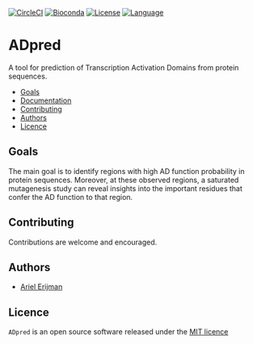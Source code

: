 [![CircleCI](https://circleci.com/gh/nebiolabs/tasmanian/tree/master.svg?style=svg)](https://circleci.com/gh/nebiolabs/tasmanian/tree/master)
[![Bioconda](https://img.shields.io/conda/dn/bioconda/fgbio.svg?label=Bioconda)](http://bioconda.github.io/recipes/fgbio/README.html)
[![License](http://img.shields.io/badge/license-MIT-blue.svg)](https://github.com/nebiolabs/tasmanian/blob/master/LICENSE)
[![Language](https://img.shields.io/badge/Made%20with-Python-1f425f.svg)](https://www.python.org)  
  
# ADpred  

A tool for prediction of Transcription Activation Domains from protein sequences.

<!--toc start-->
 * [Goals](#goals)
 * [Documentation](#documentation-sphynx)
 * [Contributing](#contributing)
 * [Authors](#authors)
 * [Licence](#licence)
<!--toc end -->


## Goals  

The main goal is to identify regions with high AD function probability in protein sequences. Moreover, at these observed regions, a saturated mutagenesis study can reveal insights into the important residues that confer the AD function to that region.

## Contributing

Contributions are welcome and encouraged.

## Authors
* [Ariel Erijman](https://github.com/aerijman)

## Licence
`ADpred` is an open source software released under the [MIT licence](#)

